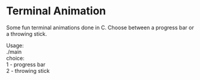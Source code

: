 Terminal Animation
==================

Some fun terminal animations done in C.
Choose between a progress bar or a throwing stick.  
  
Usage:  
	./main <choice>  
	choice:  
		1 - progress bar  
		2 - throwing stick  
